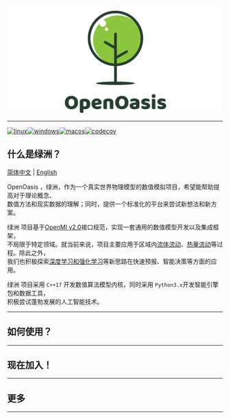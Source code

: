 <img src="./Doc/assets/Logo/logo.png" alt="">

---------------------------------------------------------------------------------
<!-- [![pyOasis](https://github.com/NumHub612/OpenOasis/actions/workflows/py.yml/badge.svg)](https://github.com/NumHub612/OpenOasis/actions/workflows/py.yml) -->

[![linux](https://github.com/NumHub612/OpenOasis/actions/workflows/linux.yml/badge.svg?branch=main&event=push)](https://github.com/NumHub612/OpenOasis/actions/workflows/linux.yml)[![windows](https://github.com/NumHub612/OpenOasis/actions/workflows/windows.yml/badge.svg)](https://github.com/NumHub612/OpenOasis/actions/workflows/windows.yml)[![macos](https://github.com/NumHub612/OpenOasis/actions/workflows/macos.yml/badge.svg)](https://github.com/NumHub612/OpenOasis/actions/workflows/macos.yml)[![codecov](https://codecov.io/gh/NumHub612/OpenOasis/graph/badge.svg?token=MP9A5GAI9Z)](https://codecov.io/gh/NumHub612/OpenOasis)


## 什么是绿洲？

[简体中文](README.md) | [English](README.md)

OpenOasis ，绿洲，作为一个真实世界物理模型的数值模拟项目，希望能帮助提高对于理论概念、  
数值方法和现实数据的理解；同时，提供一个标准化的平台来尝试新想法和新方案。  

绿洲 项目基于[OpenMI v2.0](https://publicwiki.deltares.nl/display/OPENMI/Version+2.0)接口规范，实现一套通用的数值模型开发以及集成框架，  
不局限于特定领域。就当前来说，项目主要应用于区域内[流体流动](./Models/README.md#流体流动组件)、[热量流动](./Models/README.md#热量流动组件)等过程。除此之外，  
我们也积极探索[深度学习和强化学习](./iAgents/README.md)等新思路在快速预报、智能决策等方面的应用。

绿洲 项目采用 `C++17` 开发数值算法模型内核，同时采用 `Python3.x`开发智能引擎包和数据工具，  
积极尝试蓬勃发展的人工智能技术。

---------------------------------------------------------------------------------

## 如何使用？


---------------------------------------------------------------------------------

## 现在加入！


---------------------------------------------------------------------------------

## 更多


---------------------------------------------------------------------------------

